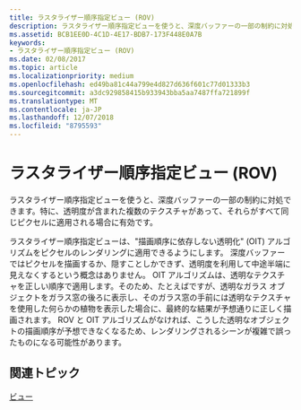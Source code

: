 ```yaml
---
title: ラスタライザー順序指定ビュー (ROV)
description: ラスタライザー順序指定ビューを使うと、深度バッファーの一部の制約に対処できます。特に、透明度が含まれた複数のテクスチャがあって、それらがすべて同じピクセルに適用される場合に有効です。
ms.assetid: BCB1EE0D-4C1D-4E17-BDB7-173F448E0A7B
keywords:
- ラスタライザー順序指定ビュー (ROV)
ms.date: 02/08/2017
ms.topic: article
ms.localizationpriority: medium
ms.openlocfilehash: ed49ba81c44a799e4d827d636f601c77d01333b3
ms.sourcegitcommit: a3dc929858415b933943bba5aa7487ffa721899f
ms.translationtype: MT
ms.contentlocale: ja-JP
ms.lasthandoff: 12/07/2018
ms.locfileid: "8795593"
---
```

# <a name="rasterizer-ordered-view-rov"></a>ラスタライザー順序指定ビュー (ROV)


ラスタライザー順序指定ビューを使うと、深度バッファーの一部の制約に対処できます。特に、透明度が含まれた複数のテクスチャがあって、それらがすべて同じピクセルに適用される場合に有効です。

ラスタライザー順序指定ビューは、"描画順序に依存しない透明化" (OIT) アルゴリズムをピクセルのレンダリングに適用できるようにします。 深度バッファーではピクセルを描画するか、隠すことしかできず、透明度を利用して中途半端に見えなくするという概念はありません。 OIT アルゴリズムは、透明なテクスチャを正しい順序で適用します。そのため、たとえばですが、透明なガラス オブジェクトをガラス窓の後ろに表示し、そのガラス窓の手前には透明なテクスチャを使用した何らかの植物を表示した場合に、最終的な結果が予想通りに正しく描画されます。 ROV と OIT アルゴリズムがなければ、こうした透明なオブジェクトの描画順序が予想できなくなるため、レンダリングされるシーンが複雑で誤ったものになる可能性があります。

## <a name="span-idrelated-topicsspanrelated-topics"></a><span id="related-topics"></span>関連トピック


[ビュー](views.md)

 

 




